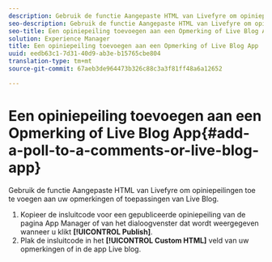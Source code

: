 ```yaml
---
description: Gebruik de functie Aangepaste HTML van Livefyre om opiniepeilingen toe te voegen aan uw opmerkingen of toepassingen van Live Blog.
seo-description: Gebruik de functie Aangepaste HTML van Livefyre om opiniepeilingen toe te voegen aan uw opmerkingen of toepassingen van Live Blog.
seo-title: Een opiniepeiling toevoegen aan een Opmerking of Live Blog App
solution: Experience Manager
title: Een opiniepeiling toevoegen aan een Opmerking of Live Blog App
uuid: eedb63c1-7d31-40d9-ab3e-b15765cbe804
translation-type: tm+mt
source-git-commit: 67aeb3de964473b326c88c3a3f81ff48a6a12652

---
```



# Een opiniepeiling toevoegen aan een Opmerking of Live Blog App{#add-a-poll-to-a-comments-or-live-blog-app}

Gebruik de functie Aangepaste HTML van Livefyre om opiniepeilingen toe te voegen aan uw opmerkingen of toepassingen van Live Blog.

1. Kopieer de insluitcode voor een gepubliceerde opiniepeiling van de pagina App Manager of van het dialoogvenster dat wordt weergegeven wanneer u klikt **[!UICONTROL Publish]**.
1. Plak de insluitcode in het **[!UICONTROL Custom HTML]** veld van uw opmerkingen of in de app Live blog.
